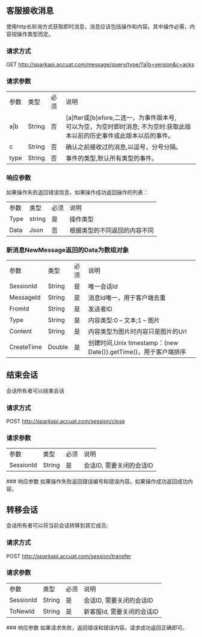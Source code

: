 ## 客服接收消息
使用http长轮询方式获取即时消息，消息应该包括操作和内容。其中操作必需，内容视操作类型而定。
### 请求方式
GET http://sparkapi.accuat.com/message/query/type/?a|b=version&c=acks

###	请求参数
<table>
   <tr>
        <td>参数</td>
        <td>类型</td>
        <td>必须</td>
        <td>说明</td>
   </tr>
   <tr>
      <td>a|b</td>
      <td>String</td>
      <td>否</td>
      <td>[a]fter或[b]efore,二选一，为事件版本号,<br>
      可以为空，为空时即时消息;
 不为空时:获取此版本以前的历史事件或此版本以后的事件。 </td>
   </tr>
   <tr>
      <td>c</td>
      <td>String</td>
      <td>否</td>
      <td>确认之前接收过的消息,以逗号，分号分隔。</td>
   </tr>
   <tr>
      <td>type</td>
      <td>String</td>
      <td>否</td>
      <td>事件的类型,默认所有类型的事件。</td>
   </tr>
</table>

### 响应参数
如果操作失败返回错误信息，如果操作成功返回操作的列表：
<table>
   <tr>
        <td>参数</td>
        <td>类型</td>
        <td>必须</td>
        <td>说明</td>
   </tr>
   <tr>
      <td>Type</td>
      <td>string</td>
      <td>是</td>
      <td>操作类型</td>
   </tr>
   <tr>
      <td>Data</td>
      <td>Json</td>
      <td>否</td>
      <td>根据类型的不同返回的内容不同</td>
   </tr>
</table>

### 新消息NewMessage返回的Data为数组对象
<table>
   <tr>
        <td>参数</td>
        <td>类型</td>
        <td>必须</td>
        <td>说明</td>      
   </tr>
   <tr>
      <td>SessionId</td>
      <td>String</td>
      <td>是</td>
      <td>唯一会话Id</td>
   </tr>
   <tr>
      <td>MessageId</td>
      <td>String</td>
      <td>是</td>
      <td>消息Id唯一，用于客户端去重</td>
   </tr>
   <tr>
      <td>FromId</td>
      <td>String</td>
      <td>是</td>
      <td>发送者ID</td>
   </tr>
   <tr>
      <td>Type</td>
      <td>String</td>
      <td>是</td>
      <td>内容类型:0 – 文本;1 – 图片</td>
   </tr>
   <tr>
      <td>Content</td>
      <td>String</td>
      <td>是</td>
  	  <td>内容类型为图片时内容只是图片的Url</td>
   </tr>
   <tr>
      <td>CreateTime</td>
      <td>Double</td>
      <td>是</td>
	  <td>创建时间,Unix timestamp：(new Date()).getTime()，用于客户端排序</td>
   </tr>
</table>

## 结束会话
会话所有者可以结束会话
### 请求方式
POST http://sparkapi.accuat.com/session/close
###	请求参数
<table>
   <tr>
        <td>参数</td>
        <td>类型</td>
        <td>必须</td>
        <td>说明</td>      
   </tr>
   <tr>
      <td>SessionId</td>
      <td>String</td>
      <td>是</td>
      <td>会话ID, 需要关闭的会话ID</td>
   </tr>
</table>
### 响应参数
如果操作失败返回错误编号和错误内容。如果操作成功返回成功内容。

## 转移会话
会话所有者可以将当前会话转移到其它成员;
### 请求方式
POST http://sparkapi.accuat.com/session/transfer
### 请求参数
<table>
   <tr>
        <td>参数</td>
        <td>类型</td>
        <td>必须</td>
        <td>说明</td>      
   </tr>
   <tr>
      <td>SessionId</td>
      <td>String</td>
      <td>是</td>
      <td>会话ID, 需要关闭的会话ID</td>
   </tr>
   <tr>
      <td>ToNewId</td>
      <td>String</td>
      <td>是</td>
      <td>新客服Id, 需要关闭的会话ID</td>
   </tr>
</table>
### 响应参数
如果请求失败，返回错误和错误内容。请求成功返回正确即可。